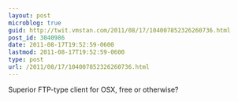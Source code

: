 ```yaml
---
layout: post
microblog: true
guid: http://twit.vmstan.com/2011/08/17/104007852326260736.html
post_id: 3040986
date: 2011-08-17T19:52:59-0600
lastmod: 2011-08-17T19:52:59-0600
type: post
url: /2011/08/17/104007852326260736.html
---
```

Superior FTP-type client for OSX, free or otherwise?
